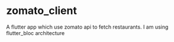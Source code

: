 # zomato_client
A flutter app which use zomato api to fetch restaurants. I am using flutter_bloc architecture 
